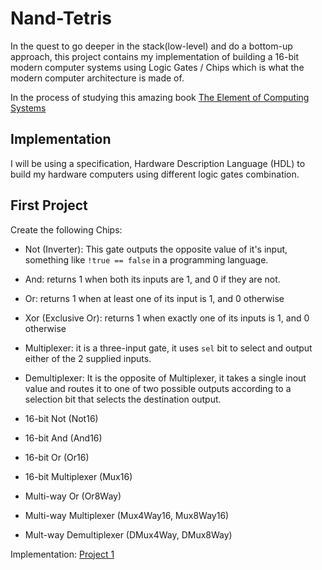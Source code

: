 # Nand-Tetris

In the quest to go deeper in the stack(low-level) and do a bottom-up approach, this project contains my implementation of building a 16-bit modern computer systems using Logic Gates / Chips which is what the modern computer architecture is made of.

In the process of studying this amazing book [The Element of Computing Systems](https://www.amazon.co.uk/Elements-Computing-Systems-second-Principles/dp/0262539802/ref=asc_df_0262539802/?tag=googshopuk-21&linkCode=df0&hvadid=430805552339&hvpos=&hvnetw=g&hvrand=1093056745030148753&hvpone=&hvptwo=&hvqmt=&hvdev=c&hvdvcmdl=&hvlocint=&hvlocphy=9046245&hvtargid=pla-918789568003&psc=1&th=1&psc=1&tag=&ref=&adgrpid=101598702938&hvpone=&hvptwo=&hvadid=430805552339&hvpos=&hvnetw=g&hvrand=1093056745030148753&hvqmt=&hvdev=c&hvdvcmdl=&hvlocint=&hvlocphy=9046245&hvtargid=pla-918789568003)

## Implementation

I will be using a specification, Hardware Description Language (HDL) to build my hardware computers using different logic gates combination.

## First Project

Create the following Chips:

- Not (Inverter): This gate outputs the opposite value of it's input, something like `!true == false` in a programming language.

- And: returns 1 when both its inputs are 1, and 0 if they are not.

- Or: returns 1 when at least one of its input is 1, and 0 otherwise

- Xor (Exclusive Or): returns 1 when exactly one of its inputs is 1, and 0 otherwise

- Multiplexer: it is a three-input gate, it uses `sel` bit to select and output either of the 2 supplied inputs.

- Demultiplexer: It is the opposite of Multiplexer, it takes a single inout value and routes it to one of two possible outputs according to a selection bit that selects the destination output.

- 16-bit Not (Not16)

- 16-bit And (And16)

- 16-bit Or (Or16)

- 16-bit Multiplexer (Mux16)

- Multi-way Or (Or8Way)

- Multi-way Multiplexer (Mux4Way16, Mux8Way16)

- Mult-way Demultiplexer (DMux4Way, DMux8Way)

Implementation: [Project 1](https://github.com/Lumexralph/nand-tetris/tree/main/projects/01)


